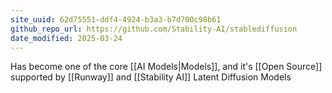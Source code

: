 ```yaml
---
site_uuid: 62d75551-ddf4-4924-b3a3-b7d700c98b61
github_repo_url: https://github.com/Stability-AI/stablediffusion
date_modified: 2025-03-24
---
```



Has become one of the core [[AI Models|Models]], and it's [[Open Source]] supported by [[Runway]] and [[Stability AI]]
Latent Diffusion Models